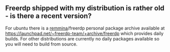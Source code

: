 ## Freerdp shipped with my distribution is rather old - is there a recent version?
For ubuntu there is a [remmina](http://remmina.sourceforge.net/)/freerdp personal package archive available at https://launchpad.net/~freerdp-team/+archive/freerdp which provides daily builds.
For other distributions are currently no daily packages available so you will need to build from source.